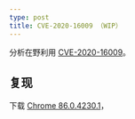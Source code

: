 ```yaml
---
type: post
title: CVE-2020-16009 （WIP）
---
```


分析在野利用 [CVE-2020-16009](https://googleprojectzero.github.io/0days-in-the-wild//0day-RCAs/2020/CVE-2020-16009.html)。

## 复现

下载 [Chrome 86.0.4230.1](https://commondatastorage.googleapis.com/chromium-browser-snapshots/index.html?prefix=Win_x64/796621/)，

